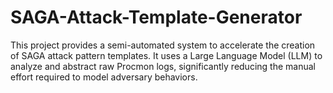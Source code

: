 # SAGA-Attack-Template-Generator
This project provides a semi-automated system to accelerate the creation of SAGA attack pattern templates. It uses a Large Language Model (LLM) to analyze and abstract raw Procmon logs, significantly reducing the manual effort required to model adversary behaviors.
